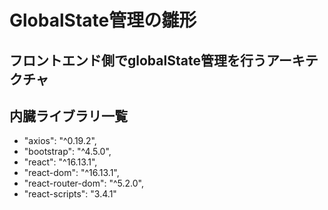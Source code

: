 # GlobalState管理の雛形

## フロントエンド側でglobalState管理を行うアーキテクチャ

## 内臓ライブラリ一覧
 * "axios": "^0.19.2",
 * "bootstrap": "^4.5.0",
 * "react": "^16.13.1",
 * "react-dom": "^16.13.1",
 * "react-router-dom": "^5.2.0",
 * "react-scripts": "3.4.1"


